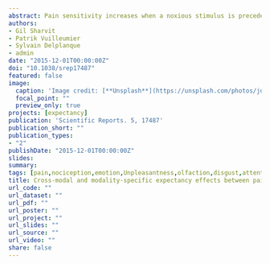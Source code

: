 ```yaml
---
abstract: Pain sensitivity increases when a noxious stimulus is preceded by cues predicting higher intensity. However, it is unclear whether the modulation of nociception by expectancy is sensory-specific (“modality based”) or reflects the aversive-affective consequence of the upcoming event (“unpleasantness”), potentially common with other negative events. Here we compared expectancy effects for pain and disgust by using different, but equally unpleasant, nociceptive (thermal) and olfactory stimulations. Indeed both pain and disgust are aversive, associated with threat to the organism and processed in partly overlapping brain networks. Participants saw cues predicting the unpleasantness (high/low) and the modality (pain/disgust) of upcoming thermal or olfactory stimulations and rated the associated unpleasantness after stimuli delivery. Results showed that identical thermal stimuli were perceived as more unpleasant when preceded by cues threatening about high (as opposed to low) pain. A similar expectancy effect was found for olfactory disgust. Critically, cross-modal expectancy effects were observed on inconsistent trials when thermal stimuli were preceded by high-disgust cues or olfactory stimuli preceded by high-pain cues. However, these effects were stronger in consistent than inconsistent conditions. Taken together, our results suggest that expectation of an unpleasant event elicits representations of both its modality-specific properties and its aversive consequences.
authors:
- Gil Sharvit
- Patrik Vuilleumier
- Sylvain Delplanque
- admin
date: "2015-12-01T00:00:00Z"
doi: "10.1038/srep17487"
featured: false
image:
  caption: 'Image credit: [**Unsplash**](https://unsplash.com/photos/jdD8gXaTZsc)'
  focal_point: ""
  preview_only: true
projects: [expectancy]
publication: 'Scientific Reports. 5, 17487'
publication_short: ""
publication_types:
- "2"
publishDate: "2015-12-01T00:00:00Z"
slides: 
summary:
tags: [pain,nociception,emotion,Unpleasantness,olfaction,disgust,attention,Expectancy,Nocebo,Anticipation,Top-down,Bayesian Coding,Electrophysiology,Skin Conductance Response,cardiac response,sequential-task paradigm]
title: Cross-modal and modality-specific expectancy effects between pain and disgust
url_code: ""
url_dataset: ""
url_pdf: ""
url_poster: ""
url_project: ""
url_slides: ""
url_source: ""
url_video: ""
share: false
---
```

